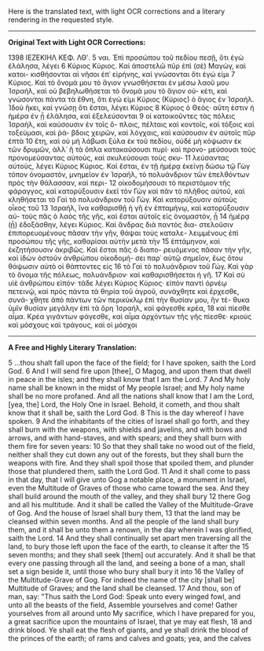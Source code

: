 Here is the translated text, with light OCR corrections and a literary rendering in the requested style.

***

**Original Text with Light OCR Corrections:**

1398           ΙΕΖΕΚΙΗΛ           ΚΕΦ. ΛΘʹ.
5 ναι. Ἐπὶ προσώπου τοῦ πεδίου πεσῇ, ὅτι ἐγὼ ἐλάλησα, λέγει
6 Κύριος Κύριος. Καὶ ἀποστελῶ πῦρ ἐπὶ (σὲ) Μαγώγ, καὶ κατοι-
        κισθήσονται αἱ νῆσοι ἐπ᾿ εἰρήνης, καὶ γνώσονται ὅτι ἐγώ εἰμι
7 Κύριος. Καὶ τὸ ὄνομά μου τὸ ἅγιον γνωσθήσεται ἐν μέσω λαοῦ
        μου Ἰσραήλ, καὶ οὐ βεβηλωθήσεται τὸ ὄνομά μου τὸ ἅγιον οὐ-
        κέτι, καὶ γνώσονται πάντα τὰ ἔθνη, ὅτι ἐγώ εἰμι Κύριος (Κύριος)
        ὁ ἅγιος ἐν Ἰσραήλ. Ἰδοὺ ἥκει, καὶ γνώσῃ ὅτι ἔσται, λέγει Κύριος
8 Κύριος ὁ Θεός· αὕτη ἐστιν ἡ ἡμέρα ἐν ᾗ ἐλάλησα, καὶ ἐξελεύσονται
9 οἱ κατοικοῦντες τὰς πόλεις Ἰσραήλ, καὶ καύσουσιν ἐν τοῖς ὅ-
        πλοις, πέλταις καὶ κοντοῖς, καὶ τόξοις καὶ τοξεύμασι, καὶ ῥά-
        βδοις χειρῶν, καὶ λόγχαις, καὶ καύσουσιν ἐν αὐτοῖς πῦρ ἑπτὰ
10 ἔτη, καὶ οὐ μὴ λάβωσι ξύλα ἐκ τοῦ πεδίου, οὐδὲ μὴ κόψωσιν
        ἐκ τῶν δρυμῶν, ἀλλ᾿ ἢ τὰ ὅπλα κατακαύσουσι πυρί· καὶ προνο-
        μεύσουσι τοὺς προνομεύσαντας αὐτοὺς, καὶ σκυλεύσουσι τοὺς σκυ-
11 λεύσαντας αὐτοὺς, λέγει Κύριος Κύριος. Καὶ ἔσται, ἐν τῇ ἡμέρᾳ
        ἐκείνῃ δώσω τῷ Γὼγ τόπον ὀνομαστόν, μνημεῖον ἐν Ἰσραήλ,
        τὸ πολυάνδριον τῶν ἐπελθόντων πρὸς τὴν θάλασσαν, καὶ περι-
12 οἰκοδομήσουσι τὸ περιστόμιον τῆς φάραγγος, καὶ κατορύξουσιν
        ἐκεῖ τὸν Γὼγ καὶ πᾶν τὸ πλῆθος αὐτοῦ, καὶ κληθήσεται τὸ Γαὶ
        τὸ πολυάνδριον τοῦ Γώγ. Καὶ κατορύξουσιν αὐτοὺς οἶκος τοῦ
13 Ἰσραήλ, ἵνα καθαρισθῇ ἡ γῆ ἐν ἑπταμήνῳ, καὶ κατορύξουσιν αὐ-
        τοὺς πᾶς ὁ λαὸς τῆς γῆς, καὶ ἔσται αὐτοῖς εἰς ὀνομαστόν, ᾗ
14 ἡμέρᾳ (ᾗ) ἐδοξάσθην, λέγει Κύριος. Καὶ ἄνδρας διὰ παντὸς δια-
        στελοῦσιν ἐπιπορευομένους πᾶσαν τὴν γῆν, θάψαι τοὺς καταλε-
        λειμμένους ἐπὶ προσώπου τῆς γῆς, καθαρίσαι αὐτὴν μετὰ τὴν
15 ἑπτάμηνον, καὶ ἐκζητήσουσιν ἀκριβῶς. Καὶ ἔσται πᾶς ὁ διαπο-
        ρευόμενος πᾶσαν τὴν γῆν, καὶ ἰδὼν ὀστοῦν ἀνθρώπου οἰκοδομή-
        σει παρ᾿ αὐτῷ σημεῖον, ἕως ὅτου θάψωσιν αὐτὸ οἱ θάπτοντες εἰς
16 τὸ Γαὶ τὸ πολυάνδριον τοῦ Γώγ. Καὶ γὰρ τὸ ὄνομα τῆς πόλεως,
        πολυάνδριον· καὶ καθαρισθήσεται ἡ γῆ.
17 Καὶ σὺ υἱὲ ἀνθρώπου εἰπόν· τάδε λέγει Κύριος Κύριος· εἰπὸν παντὶ ὀρνέῳ πετεινῷ, καὶ πρὸς πάντα τὰ θηρία τοῦ ἀγροῦ, συνάχθητε καὶ ἔρχεσθε, συνά-
        χθητε ἀπὸ πάντων τῶν περικύκλῳ ἐπὶ τὴν θυσίαν μου, ἣν τέ-
        θυκα ὑμῖν θυσίαν μεγάλην ἐπὶ τὰ ὄρη Ἰσραήλ, καὶ φάγεσθε κρέα,
18 καὶ πίεσθε αἷμα. Κρέα γιγάντων φάγεσθε, καὶ αἷμα ἀρχόντων
        τῆς γῆς πίεσθε· κριοὺς καὶ μόσχους καὶ τράγους, καὶ οἱ μόσχοι

***

**A Free and Highly Literary Translation:**

5 ...thou shalt fall upon the face of the field; for I have spoken, saith the Lord God.
6 And I will send fire upon [thee], O Magog, and upon them that dwell in peace in the isles; and they shall know that I am the Lord.
7 And My holy name shall be known in the midst of My people Israel; and My holy name shall be no more profaned. And all the nations shall know that I am the Lord, [yea, the] Lord, the Holy One in Israel. Behold, it cometh, and thou shalt know that it shall be, saith the Lord God.
8 This is the day whereof I have spoken.
9 And the inhabitants of the cities of Israel shall go forth, and they shall burn with the weapons, with shields and javelins, and with bows and arrows, and with hand-staves, and with spears; and they shall burn with them fire for seven years:
10 So that they shall take no wood out of the field, neither shall they cut down any out of the forests, but they shall burn the weapons with fire. And they shall spoil those that spoiled them, and plunder those that plundered them, saith the Lord God.
11 And it shall come to pass in that day, that I will give unto Gog a notable place, a monument in Israel, even the Multitude of Graves of those who came toward the sea. And they shall build around the mouth of the valley, and they shall bury
12 there Gog and all his multitude. And it shall be called the Valley of the Multitude-Grave of Gog. And the house of Israel shall bury them,
13 that the land may be cleansed within seven months. And all the people of the land shall bury them, and it shall be unto them a renown, in the day wherein I was glorified, saith the Lord.
14 And they shall continually set apart men traversing all the land, to bury those left upon the face of the earth, to cleanse it after the
15 seven months; and they shall seek [them] out accurately. And it shall be that every one passing through all the land, and seeing a bone of a man, shall set a sign beside it, until those who bury shall bury it into
16 the Valley of the Multitude-Grave of Gog. For indeed the name of the city [shall be] Multitude of Graves; and the land shall be cleansed.
17 And thou, son of man, say: "Thus saith the Lord God: Speak unto every winged fowl, and unto all the beasts of the field, Assemble yourselves and come! Gather yourselves from all around unto My sacrifice, which I have prepared for you, a great sacrifice upon the mountains of Israel, that ye may eat flesh,
18 and drink blood. Ye shall eat the flesh of giants, and ye shall drink the blood of the princes of the earth; of rams and calves and goats; yea, and the calves